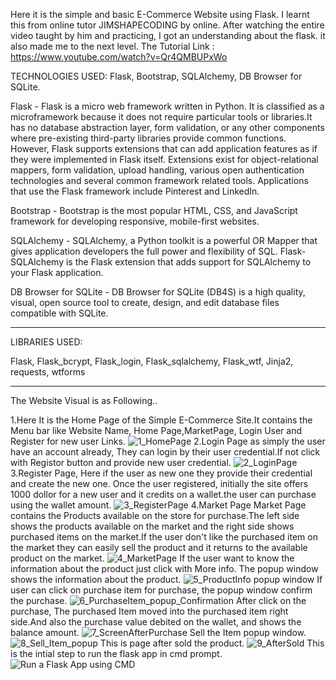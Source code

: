 Here it is the simple and basic E-Commerce Website using Flask.
I learnt this from online tutor JIMSHAPECODING by online. After watching the entire video taught by him and practicing, I got an understanding about the flask. 
it also made me to the next level.
The Tutorial Link : https://www.youtube.com/watch?v=Qr4QMBUPxWo

TECHNOLOGIES USED: Flask, Bootstrap, SQLAlchemy, DB Browser for SQLite. 

Flask - Flask is a micro web framework written in Python. It is classified as a microframework because it does not require particular tools or libraries.It has no               database abstraction layer, form validation, or any other components where pre-existing third-party libraries provide common functions. However, Flask supports           extensions that can add application features as if they were implemented in Flask itself. Extensions exist for object-relational mappers, form validation, upload         handling, various open authentication technologies and several common framework related tools.
        Applications that use the Flask framework include Pinterest and LinkedIn.
        
Bootstrap - Bootstrap is the most popular HTML, CSS, and JavaScript framework for developing responsive, mobile-first websites.

SQLAlchemy - SQLAlchemy, a Python toolkit is a powerful OR Mapper that gives application developers the full power and flexibility of SQL. Flask-SQLAlchemy is the Flask              extension that adds support for SQLAlchemy to your Flask application.

DB Browser for SQLite - DB Browser for SQLite (DB4S) is a high quality, visual, open source tool to create, design, and edit database files compatible with SQLite.

-------------------------------------------------------------------------------------------------------------------------------------------------------------------------

LIBRARIES USED: 

Flask, Flask_bcrypt, Flask_login, Flask_sqlalchemy, Flask_wtf, Jinja2, requests, wtforms

-------------------------------------------------------------------------------------------------------------------------------------------------------------------------

The Website Visual is as Following..

1.Here It is the Home Page of the Simple E-Commerce Site.It contains the Menu bar like Website Name, Home Page,MarketPage, Login User and Register for new user Links.
![1_HomePage](https://user-images.githubusercontent.com/98961149/179966399-65f1b3c3-3355-4ebe-b52c-a4915d744500.jpg)
2.Login Page as simply the user have an account already, They can login by their user credential.If not click with Registor button and provide new user credential.
![2_LoginPage](https://user-images.githubusercontent.com/98961149/179966405-d5eb4cd1-e0d2-4f31-9525-c2be2ebc0449.jpg)
3.Register Page, Here if the user as new one they provide their credential and create the new one. Once the user registered, initially the site offers 1000 dollor for a new user and it credits on a wallet.the user can purchase using the wallet amount.
![3_RegisterPage](https://user-images.githubusercontent.com/98961149/179966408-00fff944-f842-4873-8c1d-091f4dad47d0.jpg)
4.Market Page
Market Page contains the Products available on the store for purchase.The left side shows the products available on the market and the right side shows purchased items on the market.If the user don't like the purchased item on the market they can easily sell the product and it returns to the available product on the market.
![4_MarketPage](https://user-images.githubusercontent.com/98961149/179966410-e302f5fb-af67-4e82-9875-b5fb14498112.jpg)
If the user want to know the information about the product just click with More info. The popup window shows the information about the product.
![5_ProductInfo popup window](https://user-images.githubusercontent.com/98961149/179966415-f63eaa4b-91de-4be5-9152-2e1ac1ea6309.jpg)
If user can click on purchase item for purchase, the popup window confirm the purchase.
![6_PurchaseItem_popup_Confirmation](https://user-images.githubusercontent.com/98961149/179966416-9df98928-5348-424e-99e4-5a39ecba0060.jpg)
After click on the purchase, The purchased Item moved into the purchased item right side.And also the purchase value debited on the wallet, and shows the balance amount.
![7_ScreenAfterPurchase](https://user-images.githubusercontent.com/98961149/179966418-93e2d424-7633-441a-8b55-e4493ef16051.jpg)
Sell the Item popup window.
![8_Sell_Item_popup](https://user-images.githubusercontent.com/98961149/179966419-636e9ff3-2286-4c05-9076-65d8548d8533.jpg)
This is page after sold the product.
![9_AfterSold](https://user-images.githubusercontent.com/98961149/179966422-eca05e24-3c53-44e8-af46-3729677dda39.jpg)
This is the intial step to run the flask app in cmd prompt.
![Run a Flask App using CMD](https://user-images.githubusercontent.com/98961149/179966424-8cfd97c8-bffb-4ae9-867e-014116ec4a54.jpg)
